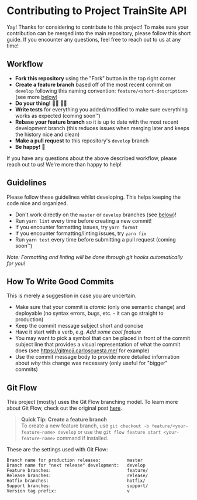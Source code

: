 Contributing to Project TrainSite API
=====================================

Yay! Thanks for considering to contribute to this project!
To make sure your contribution can be merged into the main repository, please follow this short guide.
If you encounter any questions, feel free to reach out to us at any time!


## Workflow

- **Fork this repository** using the "Fork" button in the top right corner
- **Create a feature branch** based off of the most recent commit on `develop` following this naming convention: `feature/<short-description>` (see more [below](#git-flow))
- **Do your thing!** 👩‍💻 👨‍💻
- **Write tests** for everything you added/modified to make sure everything works as expected (coming soon™️)
- **Rebase your feature branch** so it is up to date with the most recent development branch (this reduces issues when merging later and keeps the history nice and clean)
- **Make a pull request** to this repository's `develop` branch
- **Be happy!** 🎉

If you have any questions about the above described workflow, please reach out to us!
We're more than happy to help!


## Guidelines

Please follow these guidelines whilst developing. This helps keeping the code nice and organized.

- Don't work directly on the `master` or `develop` branches (see [below](#git-flow))!
- Run `yarn lint` every time before creating a new commit!
- If you encounter formatting issues, try `yarn format`
- If you encounter formatting/linting issues, try `yarn fix`
- Run `yarn test` every time before submitting a pull request (coming soon™️)

*Note: Formatting and linting will be done through git hooks automatically for you!*


## How To Write Good Commits

This is merely a suggestion in case you are uncertain.

- Make sure that your commit is *atomic* (only one semantic change) and
  deployable (no syntax errors, bugs, etc. - it can go straight to production)
- Keep the commit message subject short and concise
- Have it start with a verb, e.g. *Add some cool feature*
- You may want to pick a symbol that can be placed in front of the commit
  subject line that provides a visual representation of what the commit does
  (see https://gitmoji.carloscuesta.me/ for example)
- Use the commit message body to provide more detailed information about *why*
  this change was necessary (only useful for "bigger" commits)


## Git Flow

This project (mostly) uses the Git Flow branching model.
To learn more about Git Flow, check out the original post [here](https://nvie.com/posts/a-successful-git-branching-model/).

> **Quick Tip: Create a feature branch**  
> To create a new feature branch, use `git checkout -b feature/<your-feature-name> develop` or
> use the `git flow feature start <your-feature-name>` command if installed.

These are the settings used with Git Flow:
```
Branch name for production releases:          master
Branch name for "next release" development:   develop
Feature branches:                             feature/
Release branches:                             release/
Hotfix branches:                              hotfix/
Support branches:                             support/
Version tag prefix:                           v
```
